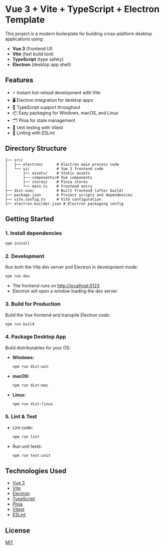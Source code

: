 # Vue 3 + Vite + TypeScript + Electron Template

This project is a modern boilerplate for building cross-platform desktop applications using:
- **Vue 3** (frontend UI)
- **Vite** (fast build tool)
- **TypeScript** (type safety)
- **Electron** (desktop app shell)

## Features
- ⚡️ Instant hot-reload development with Vite
- 🖥️ Electron integration for desktop apps
- 📝 TypeScript support throughout
- 📦 Easy packaging for Windows, macOS, and Linux
- 🗂️ Pinia for state management
- 🧪 Unit testing with Vitest
- 🧹 Linting with ESLint

## Directory Structure
```
├── src/
│   ├── electron/      # Electron main process code
│   └── ui/            # Vue 3 frontend code
│       ├── assets/    # Static assets
│       ├── components/# Vue components
│       ├── stores/    # Pinia stores
│       └── main.ts    # Frontend entry
├── dist-vue/          # Built frontend (after build)
├── package.json       # Project scripts and dependencies
├── vite.config.ts     # Vite configuration
├── electron-builder.json # Electron packaging config
```

## Getting Started

### 1. Install dependencies
```bash
npm install
```

### 2. Development
Run both the Vite dev server and Electron in development mode:
```bash
npm run dev
```

- The frontend runs on [http://localhost:5123](http://localhost:5123)
- Electron will open a window loading the dev server

### 3. Build for Production
Build the Vue frontend and transpile Electron code:
```bash
npm run build
```

### 4. Package Desktop App
Build distributables for your OS:
- **Windows:**
  ```bash
  npm run dist:win
  ```
- **macOS:**
  ```bash
  npm run dist:mac
  ```
- **Linux:**
  ```bash
  npm run dist:linux
  ```

### 5. Lint & Test
- Lint code:
  ```bash
  npm run lint
  ```
- Run unit tests:
  ```bash
  npm run test:unit
  ```

## Technologies Used
- [Vue 3](https://vuejs.org/)
- [Vite](https://vitejs.dev/)
- [Electron](https://www.electronjs.org/)
- [TypeScript](https://www.typescriptlang.org/)
- [Pinia](https://pinia.vuejs.org/)
- [Vitest](https://vitest.dev/)
- [ESLint](https://eslint.org/)

## License
[MIT](LICENSE)
